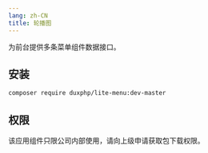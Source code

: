 ```yaml
---
lang: zh-CN
title: 轮播图
---
```


为前台提供多条菜单组件数据接口。

## 安装

``` bash
composer require duxphp/lite-menu:dev-master
```

## 权限

该应用组件只限公司内部使用，请向上级申请获取包下载权限。